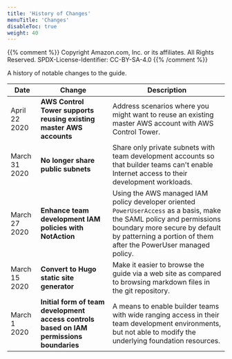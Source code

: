 ```yaml
---
title: 'History of Changes'
menuTitle: 'Changes'
disableToc: true
weight: 40
---
```


{{% comment %}}
Copyright Amazon.com, Inc. or its affiliates. All Rights Reserved.
SPDX-License-Identifier: CC-BY-SA-4.0
{{% /comment %}}

A history of notable changes to the guide.

|Date|Change|Description|
|----|------|-----------|
|April 22 2020|**AWS Control Tower supports reusing existing master AWS accounts**|Address scenarios where you might want to reuse an existing master AWS account with AWS Control Tower.|
|March 31 2020|**No longer share public subnets**|Share only private subnets with team development accounts so that builder teams can't enable Internet access to their development workloads.|
|March 27 2020|**Enhance team development IAM policies with NotAction**|Using the AWS managed IAM policy developer oriented `PowerUserAccess` as a basis, make the SAML policy and permissions boundary more secure by default by patterning a portion of them after the PowerUser managed policy.|
|March 15 2020|**Convert to Hugo static site generator**|Make it easier to browse the guide via a web site as compared to browsing markdown files in the git repository.|
|March 1 2020|**Initial form of team development access controls based on IAM permissions boundaries**|A means to enable builder teams with wide ranging access in their team development environments, but not able to modify the underlying foundation resources.|
